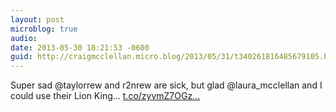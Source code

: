 ```yaml
---
layout: post
microblog: true
audio: 
date: 2013-05-30 18:21:53 -0600
guid: http://craigmcclellan.micro.blog/2013/05/31/t340261816485679105.html
---
```

Super sad @taylorrew and r2nrew are sick, but glad @laura_mcclellan and I could use their Lion King… [t.co/zyvmZ7OGz...](http://t.co/zyvmZ7OGzQ)

